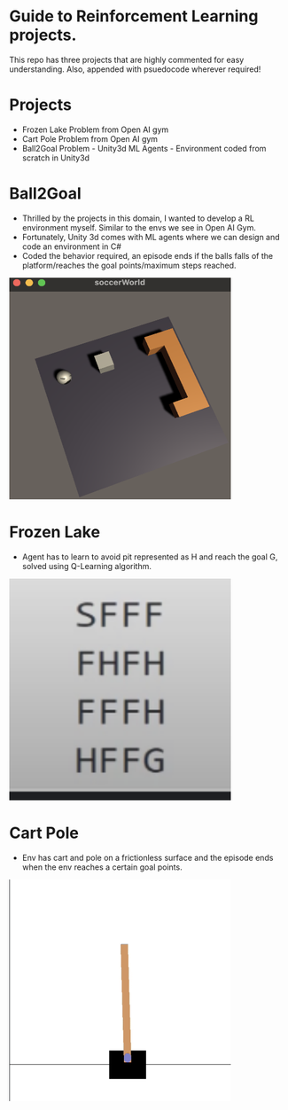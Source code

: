 # Guide to Reinforcement Learning projects.
This repo has three projects that are highly commented for easy understanding. Also, appended with psuedocode wherever required!
# Projects
- Frozen Lake Problem from Open AI gym
- Cart Pole Problem from Open AI gym
- Ball2Goal Problem - Unity3d ML Agents - Environment coded from scratch in Unity3d

# Ball2Goal
- Thrilled by the projects in this domain, I wanted to develop a RL environment myself. Similar to the envs we see in Open AI Gym.
- Fortunately, Unity 3d comes with ML agents where we can design and code an environment in C#
- Coded the behavior required, an episode ends if the balls falls of the platform/reaches the goal points/maximum steps reached.
<img src="https://github.com/Harsha-Musunuri/ReinforcementLearning-UnityMLAgents-OpenAI/blob/master/readmeImages/Goal2Ball.png" width="400" height="400">

# Frozen Lake
- Agent has to learn to avoid pit represented as H and reach the goal G, solved using Q-Learning algorithm.
<img src="https://github.com/Harsha-Musunuri/ReinforcementLearning-UnityMLAgents-OpenAI/blob/master/readmeImages/FrozenLake.png" width="400" height="400">

# Cart Pole
- Env has cart and pole on a frictionless surface and the episode ends when the env reaches a certain goal points.
<img src="https://github.com/Harsha-Musunuri/ReinforcementLearning-UnityMLAgents-OpenAI/blob/master/readmeImages/CartPole.png" width="400" height="400">

